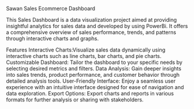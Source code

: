 Sawan Sales Ecommerce Dashboard


This Sales Dashboard is a data visualization project aimed at providing insightful analytics for sales data and developed by using PowerBi.
It offers a comprehensive overview of sales performance, trends, and patterns through interactive charts and graphs.

Features
Interactive Charts:Visualize sales data dynamically using interactive charts such as line charts, bar charts, and pie charts.
Customizable Dashboard: Tailor the dashboard to your specific needs by selecting desired metrics and filters.
Data Analysis: Gain deeper insights into sales trends, product performance, and customer behavior through detailed analysis tools.
User-Friendly Interface: Enjoy a seamless user experience with an intuitive interface designed for ease of navigation and data exploration.
Export Options: Export charts and reports in various formats for further analysis or sharing with stakeholders.
